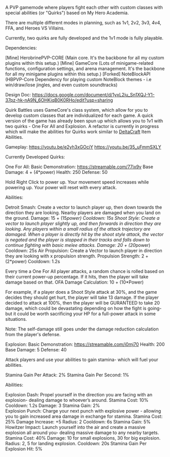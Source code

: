 A PVP gamemode where players fight each other with custom classes with special abilities (or "Quirks") based on My Hero Academia. 

There are multiple different modes in planning, such as 1v1, 2v2, 3v3, 4v4, FFA, and Heroes VS Villains.

Currently, two quirks are fully developed and the 1v1 mode is fully playable.

Dependencies:

[Mine] HerobrinePVP-CORE (Main core. It's the backbone for all my custom plugins within this setup.)
[Mine] GameCore (Lots of minigame-related functions, configuration settings, and arena management. It's the backbone for all my minigame plugins within this setup.)
[Forked] NoteBlockAPI (HBPVP-Core Dependency for playing custom NoteBlock themes - i.e win/draw/lose jingles, and even custom soundtracks)

Design Doc: https://docs.google.com/document/d/1yxL2iu_Sn1XQJ-Y1-37pz-hk-nA9N_6OHKiqB0K0RHo/edit?usp=sharing

Quirk Battles uses GameCore's class system, which allow for you to develop custom classes that are individualized for each game. 
A quick version of the game has already been spun up which allows you to 1v1 with two quirks - One For All and Explosion.
A refactor is currently in progress which will make the abilities for Quirks work similar to [DeltaCraft](https://github.com/HerobrineGamesYT/DeltaCraft) Item Abilities.

Gameplay: https://youtu.be/e2yh3xGOciY
          https://youtu.be/35_uFmmSXLY

Currently Developed Quirks:

  One For All: 
  Basic Demonstration: https://streamable.com/77ix9v
  Base Damage:  4 + (4*power)
  Health: 250
  Defense: 50
  
  Hold Right Click to power up. Your movement speed increases while powering up.
  Your power will reset with every attack.

  Abilities:

  Detroit Smash: Create a vector to launch player up, then down towards the direction they are looking. Nearby players are damaged when you land on the ground.
    Damage: 15 + (15*power)
    Cooldown: 15s
  Shoot Style: Create a vector to launch player slightly up, and then forwards in direction they are looking. Any players within a small radius of the attack trajectory are damaged. When a player is directly hit by the shoot style attack, the vector is negated and the player is stopped in their tracks and falls down to continue fighting with basic melee attacks.
    Damage: 20 + (20*power)
    Cooldown: 25s
  Air Propulsion: Create a Vector to launch player in direction they are looking with x propulsion strength.
    Propulsion Strength: 2 + (2*power)
    Cooldown: 1.2s

  Every time a One For All player attacks, a random chance is rolled based on their current power-up percentage. 
  If it hits, then the player will take damage based on that. 
  OFA Damage Calculation: 10 + (10*Power)

  For example, if a player does a Shoot Style attack at 30%, and the game decides they should get hurt, the player will take 13 damage.
  If the player decided to attack at 100%, then the player will be GURANTEED to take 20 damage, which could be devastating depending on how the fight is going- but it could be worth sacrificing your HP for a full-power attack in some situations.

  Note: The self-damage still goes under the damage reduction calculation from the player's defense.


  Explosion:
  Basic Demonstration: https://streamable.com/i0mj70
  Health: 200
  Base Damage: 5
  Defense: 40

  Attack players and use your abilities to gain stamina- which will fuel your abilities. 

  Stamina Gain Per Attack: 2%
  Stamina Gain Per Second: 1%

  Abilities:

  Explosion Dash: Propel yourself in the direction you are facing with an explosion- dealing damage to whoever’s around.
    Stamina Cost: 10%
    Cooldown: 1.2s
    Damage: 3
    Stamina Gain: 2%         
  Explosion Punch: Charge your next punch with explosive power - allowing you to gain increased area damage in exchange for stamina.
    Stamina Cost: 25%
    Damage Increase: +5
    Radius: 2
    Cooldown: 6s
    Stamina Gain: 5%
  Howitzer Impact: Launch yourself into the air and create a massive explosion all around you- dealing massive damage to any nearby targets.
    Stamina Cost: 40%
    Damage: 10 for small explosions, 30 for big explosion.
    Radius: 2, 5 for landing explosion.
    Cooldown: 20s
    Stamina Gain Per Explosion Hit: 5%

